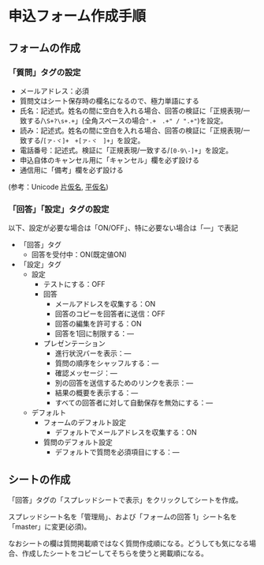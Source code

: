# 申込フォーム作成手順

## フォームの作成

### 「質問」タグの設定

- メールアドレス：必須
- 質問文はシート保存時の欄名になるので、極力単語にする
- 氏名：記述式。姓名の間に空白を入れる場合、回答の検証に「正規表現/一致する/`\S+?\s+.+`」(全角スペースの場合`".+　.+" / ".+"`)を設定。
- 読み：記述式。姓名の間に空白を入れる場合、回答の検証に「正規表現/一致する/`[ァ-ヾ]+　+[ァ-ヾ　]+`」を設定。
- 電話番号：記述式。検証に「正規表現/一致する/`[0-9\-]+`」を設定。
- 申込自体のキャンセル用に「キャンセル」欄を必ず設ける
- 通信用に「備考」欄を必ず設ける

(参考：Unicode
[片仮名](https://ja.wikipedia.org/wiki/%E7%89%87%E4%BB%AE%E5%90%8D_(Unicode%E3%81%AE%E3%83%96%E3%83%AD%E3%83%83%E3%82%AF)),
[平仮名](https://ja.wikipedia.org/wiki/%E5%B9%B3%E4%BB%AE%E5%90%8D_(Unicode%E3%81%AE%E3%83%96%E3%83%AD%E3%83%83%E3%82%AF)))

### 「回答」「設定」タグの設定

以下、設定が必要な場合は「ON/OFF」、特に必要ない場合は「—」で表記

- 「回答」タグ
  - 回答を受付中：ON(既定値ON)
- 「設定」タグ
  - 設定
    - テストにする：OFF
    - 回答
      - メールアドレスを収集する：ON
      - 回答のコピーを回答者に送信：OFF
      - 回答の編集を許可する：ON
      - 回答を1回に制限する：—
    - プレゼンテーション
      - 進行状況バーを表示：—
      - 質問の順序をシャッフルする：—
      - 確認メッセージ：—
      - 別の回答を送信するためのリンクを表示：—
      - 結果の概要を表示する：—
      - すべての回答者に対して自動保存を無効にする：—
  - デフォルト
    - フォームのデフォルト設定
      - デフォルトでメールアドレスを収集する：ON
    - 質問のデフォルト設定
      - デフォルトで質問を必須項目にする：—

## シートの作成

「回答」タグの「スプレッドシートで表示」をクリックしてシートを作成。

スプレッドシート名を「管理局」、および「フォームの回答 1」シート名を「master」に変更(必須)。

なおシートの欄は質問掲載順ではなく質問作成順になる。どうしても気になる場合、作成したシートをコピーしてそちらを使うと掲載順になる。